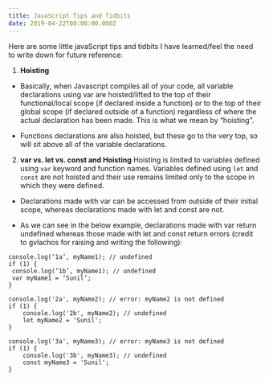 ```yaml
---
title: JavaScript Tips and Tidbits
date: 2019-04-22T00:00:00.000Z
---
```


Here are some little javaScript tips and tidbits I have learned/feel the need to write down for future reference:

1. **Hoisting**
* 	Basically, when Javascript compiles all of your code, all variable declarations using var are hoisted/lifted to the top of their functional/local scope (if declared inside a function) or to the top of their global scope (if declared outside of a function) regardless of where the actual declaration has been made. This is what we mean by “hoisting”.

* Functions declarations are also hoisted, but these go to the very top, so will sit above all of the variable declarations.

2. **var vs. let vs. const and Hoisting** Hoisting is limited to variables defined using `var` keyword and function names. Variables defined using `let` and `const` are not hoisted and their use remains limited only to the scope in which they were defined.
	
* Declarations made with var can be accessed from outside of their initial scope, whereas declarations made with let and const are not.

* As we can see in the below example, declarations made with var return undefined whereas those made with let and const return errors (credit to gvlachos for raising and writing the following):

```
console.log(‘1a’, myName1); // undefined
if (1) {
 console.log(‘1b’, myName1); // undefined
 var myName1 = ‘Sunil’;
}

console.log('2a', myName2); // error: myName2 is not defined
if (1) {
    console.log('2b', myName2); // undefined
    let myName2 = 'Sunil';
}

console.log('3a', myName3); // error: myName3 is not defined
if (1) {
    console.log('3b', myName3); // undefined
    const myName3 = 'Sunil';
}
```
